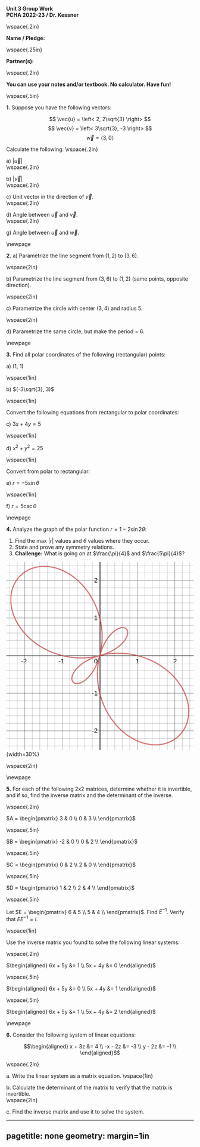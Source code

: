__Unit 3 Group Work__  
__PCHA 2022-23 / Dr. Kessner__  

\vspace{.2in}

__Name / Pledge:__

\vspace{.25in}

__Partner(s):__

\vspace{.2in}

__You can use your notes and/or textbook.  No calculator. Have fun!__

\vspace{.5in}


__1.__ Suppose you have the following vectors:

$$ \vec{u} = \left< 2, 2\sqrt{3} \right> $$
$$ \vec{v} = \left< 3\sqrt{3}, -3 \right> $$
$$ \vec{w} = \left< 3, 0 \right> $$

Calculate the following:
\vspace{.2in}

a) $\lvert \vec{u} \rvert$  
\vspace{.2in}

b) $\lvert \vec{v} \rvert$  
\vspace{.2in}

c) Unit vector in the direction of $\vec{v}$.  
\vspace{.2in}

d) Angle between $\vec{u}$ and $\vec{v}$.  
\vspace{.2in}

g) Angle between $\vec{u}$ and $\vec{w}$.

\newpage

__2.__ a) Parametrize the line segment from $(1, 2)$ to $(3, 6)$.

\vspace{2in}

b) Parametrize the line segment from $(3, 6)$ to $(1, 2)$ (same
points, opposite direction).

\vspace{2in}

c) Parametrize the circle with center $(3, 4)$ and radius 5.

\vspace{2in}

d) Parametrize the same circle, but make the period = 6.


\newpage


__3.__ Find all polar coordinates of the following (rectangular)
points:

a) (1, 1)

\vspace{1in}

b) $(-3\sqrt{3}, 3)$

\vspace{1in}

Convert the following equations from rectangular to polar
coordinates:

c) $3x + 4y = 5$

\vspace{1in}

d) $x^2 + y^2 = 25$

\vspace{1in}

Convert from polar to rectangular:

e) $r = -5\sin\theta$

\vspace{1in}

f) $r = 5\csc\theta$



\newpage


__4.__ Analyze the graph of the polar function $r = 1 - 2\sin 2\theta$:  

1) Find the max $|r|$ values and $\theta$ values where they occur.  
2) State and prove any symmetry relations.  
3) __Challenge:__ What is going on at $\frac{\pi}{4}$ and $\frac{5\pi}{4}$?

![](pix/1minus2sin2theta.png){width=30%}

\vspace{2in}


\newpage

__5.__  For each of the following 2x2 matrices, determine whether it is
invertible, and if so, find the inverse matrix and the determinant of the
inverse.  

\vspace{.2in}

$A = 
\begin{pmatrix}
    3 & 0 \\
    0 & 3 \\
\end{pmatrix}$

\vspace{.5in}

$B = 
\begin{pmatrix}
    -2 & 0 \\
    0 & 2 \\
\end{pmatrix}$

\vspace{.5in}

$C = 
\begin{pmatrix}
    0 & 2 \\
    2 & 0 \\
\end{pmatrix}$

\vspace{.5in}

$D = 
\begin{pmatrix}
    1 & 2 \\
    2 & 4 \\
\end{pmatrix}$

\vspace{.5in}


Let $E = \begin{pmatrix}
    6 & 5 \\
    5 & 4 \\
\end{pmatrix}$.  Find $E^{-1}$.  Verify that $E E^{-1} = I$.

\vspace{1in}

Use the inverse matrix you found to solve the following linear systems:

\vspace{.2in}

$\begin{aligned}
6x + 5y &= 1 \\
5x + 4y &= 0
\end{aligned}$

\vspace{.5in}

$\begin{aligned}
6x + 5y &= 0 \\
5x + 4y &= 1
\end{aligned}$

\vspace{.5in}

$\begin{aligned}
6x + 5y &= 1 \\
5x + 4y &= 2
\end{aligned}$

\newpage

__6.__   Consider the following system of linear equations:

$$\begin{aligned}
    x + 3z &= 4 \\
    -x - 2z &= -3  \\
    y - 2z &= -1 \\
\end{aligned}$$

\vspace{.2in}

a. Write the linear system as a matrix equation.
\vspace{1in}

b. Calculate the determinant of the matrix to verify that the matrix is
invertible.  
\vspace{2in}

c. Find the inverse matrix and use it to solve the system.



---
pagetitle: none
geometry: margin=1in
---


